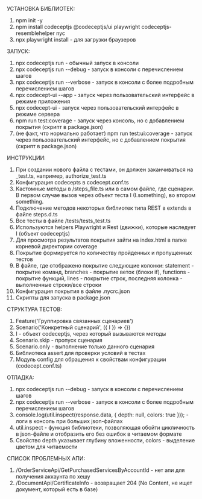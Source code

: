 УСТАНОВКА БИБЛИОТЕК:
1) npm init -y
2) npm install codeceptjs @codeceptjs/ui playwright codeceptjs-resemblehelper nyc
3) npx playwright install - для загрузки браузеров

ЗАПУСК:
1) npx codeceptjs run - обычный запуск в консоли
2) npx codeceptjs run --debug - запуск в консоли с перечислением шагов
3) npx codeceptjs run --verbose - запуск в консоли с более подробным перечислением шагов
4) npx codecept-ui --app - запуск через пользовательский интерфейс в режиме приложения
5) npx codecept-ui - запуск через пользовательский интерфейс в режиме сервера
6) npm run test:coverage - запуск через консоль, но с добавлением покрытия (скрипт в package.json)
7) (не факт, что нормально работает) npm run test:ui:coverage - запуск через пользовательский интерфейс, но с добавлением покрытия (скрипт в package.json) 

ИНСТРУКЦИИ:
1) При создании нового файла с тестами, он должен заканчиваться на _test.ts, например, authorize_test.ts
2) Конфигурация codecepts в codecept.conf.ts
3) Кастомные методы в /steps_file.ts или в самом файле, где сценарии. В первом случае вызов через объект теста I (I.something), во втором something.
4) Подключение методов некоторых библиотек типа REST в extends в файле steps.d.ts
5) Все тесты в файле /tests/tests_test.ts
6) Используются helpers Playwright и Rest (движки), которые наследует I (объект codeceptjs)
7) Для просмотра результатов покрытия зайти на index.html в папке корневой директории coverage 
8) Покрытие формируется по количеству пройденных и пропущенных тестов
9) В файле, где отображено покрытие следующие колонки: statement - покрытие команд, branches - покрытие веток (блоки if), functions - покрытие функций, lines - покрытие строк, последняя колонка - выполненные строки/все строки
10) Конфигурация покрытия в файле .nycrc.json
11) Скрипты для запуска в package.json

СТРУКТУРА ТЕСТОВ:
1) Feature('Группировка связанных сценариев')
2) Scenario('Конкретный сценарий', ({ I }) => {})
3) I - объект codeceptjs, через который вызываются методы
4) Scenario.skip - пропуск сценария
5) Scenario.only - выполнение только данного сценария
6) Библиотека assert для проверки условий в тестах
7) Модуль config для обращения к свойствам конфигурации (codecept.conf.ts)

ОТЛАДКА:
1) npx codeceptjs run --debug - запуск в консоли с перечислением шагов
2) npx codeceptjs run --verbose - запуск в консоли с более подробным перечислением шагов
3) console.log(util.inspect(response.data, { depth: null, colors: true })); - логи в консоль при больших json-файлах
4) util.inspect - функция библиотеки, позволяющая обойти цикличность в json-файле и отобразить его без ошибок в читаемом формате
5) Свойство depth указывает глубину вложенности, colors - выделение цветом для читаемости

СПИСОК ПРОБЛЕМНЫХ АПИ:
1) /OrderServiceApi/GetPurchasedServicesByAccountId - нет апи для получения аккаунта по хешу
2) /DocumentApi/CertificateInfo - возвращает 204 (No Content, не ищет документ, который есть в базе)




